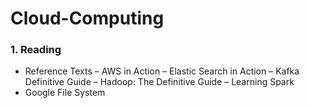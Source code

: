 # Cloud-Computing
### 1. Reading  
  - Reference Texts – AWS in Action
  – Elastic Search in Action
  – Kafka Definitive Guide
  – Hadoop: The Definitive Guide – Learning Spark
  - Google File System 
